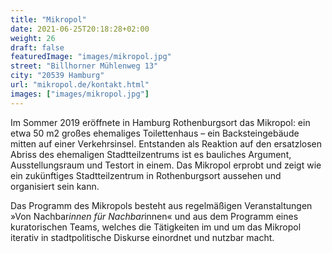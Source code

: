 ```yaml
---
title: "Mikropol"
date: 2021-06-25T20:18:28+02:00
weight: 26
draft: false
featuredImage: "images/mikropol.jpg"
street: "Billhorner Mühlenweg 13"
city: "20539 Hamburg"
url: "mikropol.de/kontakt.html"
images: ["images/mikropol.jpg"]
---
```


Im Sommer 2019 eröffnete in Hamburg Rothenburgsort das Mikropol: ein etwa 50 m2 großes ehemaliges Toilettenhaus – ein Backsteingebäude mitten auf einer Verkehrsinsel. Entstanden als Reaktion auf den ersatzlosen Abriss des ehemaligen Stadtteilzentrums ist es bauliches Argument, Ausstellungsraum und Testort in einem. Das Mikropol erprobt und zeigt wie ein zukünftiges Stadtteilzentrum in Rothenburgsort aussehen und organisiert sein kann.

Das Programm des Mikropols besteht aus regelmäßigen Veranstaltungen »Von Nachbar*innen für Nachbar*innen« und aus dem Programm eines kuratorischen Teams, welches die Tätigkeiten im und um das Mikropol iterativ in stadtpolitische Diskurse einordnet und nutzbar macht.
